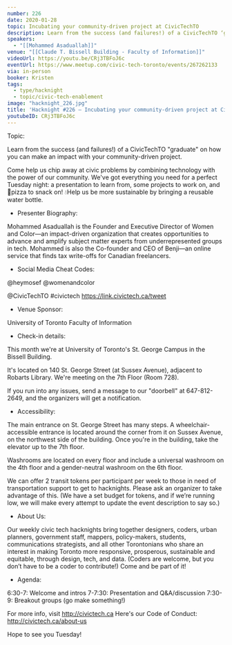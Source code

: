 ```yaml
---
number: 226
date: 2020-01-28
topic: Incubating your community-driven project at CivicTechTO
description: Learn from the success (and failures!) of a CivicTechTO ‘graduate’ on how you can make an impact with your community-driven project.
speakers:
  - "[[Mohammed Asaduallah]]"
venue: "[[Claude T. Bissell Building - Faculty of Information]]"
videoUrl: https://youtu.be/CRj3TBFoJ6c
eventUrl: https://www.meetup.com/civic-tech-toronto/events/267262133
via: in-person
booker: Kristen
tags:
  - type/hacknight
  - topic/civic-tech-enablement
image: "hacknight_226.jpg"
title: 'Hacknight #226 – Incubating your community-driven project at CivicTechTO'
youtubeID: CRj3TBFoJ6c
---
```


Topic:

Learn from the success (and failures!) of a CivicTechTO "graduate" on how you can make an impact with your community-driven project.

Come help us chip away at civic problems by combining technology with the power of our community. We've got everything you need for a perfect Tuesday night: a presentation to learn from, some projects to work on, and 🍕pizza to snack on! 💧Help us be more sustainable by bringing a reusable water bottle.

+ Presenter Biography:

Mohammed Asaduallah is the Founder and Executive Director of Women and Color—an impact-driven organization that creates opportunities to advance and amplify subject matter experts from underrepresented groups in tech. Mohammed is also the Co-founder and CEO of Benji—an online service that finds tax write-offs for Canadian freelancers.

+ Social Media Cheat Codes:

@heymosef
@womenandcolor

@CivicTechTO \#civictech
https://link.civictech.ca/tweet

+ Venue Sponsor:

University of Toronto Faculty of Information

+ Check-in details:

This month we're at University of Toronto's St. George Campus in the Bissell Building.

It's located on 140 St. George Street (at Sussex Avenue), adjacent to Robarts Library. We're meeting on the 7th Floor (Room 728).

If you run into any issues, send a message to our "doorbell" at 647-812-2649, and the organizers will get a notification.

+ Accessibility:

The main entrance on St. George Street has many steps. A wheelchair-accessible entrance is located around the corner from it on Sussex Avenue, on the northwest side of the building. Once you're in the building, take the elevator up to the 7th floor.

Washrooms are located on every floor and include a universal washroom on the 4th floor and a gender-neutral washroom on the 6th floor.

We can offer 2 transit tokens per participant per week to those in need of transportation support to get to hacknights. Please ask an organizer to take advantage of this. (We have a set budget for tokens, and if we’re running low, we will make every attempt to update the event description to say so.)

+ About Us:

Our weekly civic tech hacknights bring together designers, coders, urban planners, government staff, mappers, policy-makers, students, communications strategists, and all other Torontonians who share an interest in making Toronto more responsive, prosperous, sustainable and equitable, through design, tech, and data. (Coders are welcome, but you don’t have to be a coder to contribute!) Come and be part of it!

+ Agenda:

6:30-7: Welcome and intros
7-7:30: Presentation and Q&A/discussion
7:30-9: Breakout groups (go make something!)

For more info, visit http://civictech.ca
Here's our Code of Conduct: http://civictech.ca/about-us

Hope to see you Tuesday!